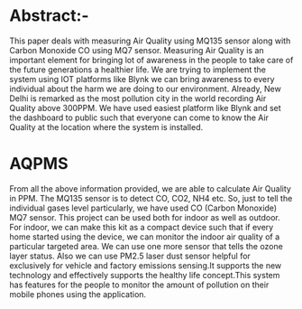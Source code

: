 # Abstract:-
This paper deals with measuring Air Quality using MQ135 sensor along with Carbon Monoxide CO
using MQ7 sensor. Measuring Air Quality is an important element for bringing lot of awareness in
the people to take care of the future generations a healthier life. We are trying to implement the
system using IOT platforms like Blynk we can bring awareness to every individual about the harm
we are doing to our environment. Already, New Delhi is remarked as the most pollution city in the
world recording Air Quality above 300PPM. We have used easiest platform like Blynk and set the
dashboard to public such that everyone can come to know the Air Quality at the location where the
system is installed.




# AQPMS
From all the above information provided, we are able to calculate Air Quality in PPM. The MQ135 sensor is to detect CO, CO2, NH4 etc. So, just to tell the individual gases level particularly, we have used CO (Carbon Monoxide) MQ7 sensor. This project can be used both for indoor as well as outdoor. For indoor, we can make this kit as a compact device such that if every home started using the device, we can monitor the indoor air quality of a particular targeted area. We can use one more sensor that tells the ozone layer status. Also we can use PM2.5 laser dust sensor helpful for exclusively for vehicle and factory emissions sensing.It supports the new technology and effectively supports the healthy life concept.This system has features for the people to monitor the amount of pollution on their mobile phones using the application. 
